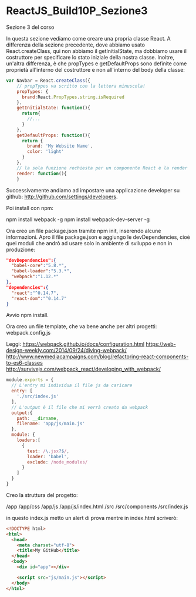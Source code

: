 # ReactJS_Build10P_Sezione3

Sezione 3 del corso

In questa sezione vediamo come creare una propria classe React. A differenza della sezione precedente, dove abbiamo usato React.createClass, qui non abbiamo il getInitialState, ma dobbiamo usare il costruttore per specificare lo stato iniziale della nostra classe. Inoltre, un'altra differenza, è che propTypes e getDefaultProps sono definite come proprietà all'interno del costruttore e non all'interno del body della classe:

```javascript
var Navbar = React.createClass({
    // propTypes va scritto con la lettera minuscola!
    propTypes: {
      brand:React.PropTypes.string.isRequired
    },
    getInitialState: function(){
      return{
        //...
      }
    },
    getDefaultProps: function(){
      return {
        brand: 'My Website Name',
        color: 'light'
      }
    },
    // la sola funzione rechiesta per un componente React è la render
    render: function(){
    }
```

Successivamente andiamo ad impostare una applicazione developer su github: http://github.com/settings/developers.

Poi install con npm:

npm install webpack -g
npm install webpack-dev-server -g

Ora creo un file package.json tramite npm init, inserendo alcune informazioni.
Apro il file package.json e aggiungo le devDependencies, cioè quei moduli che andrò ad usare solo in ambiente di sviluppo e non in produzione:

```json
"devDependencies":{
  "babel-core":"5.8.*",
  "babel-loader":"5.3.*",
  "webpack":"1.12.*"
},
"dependencies":{
  "react":"^0.14.7",
  "react-dom":"^0.14.7"
}
```

Avvio npm install.

Ora creo un file template, che va bene anche per altri progetti: webpack.config.js

Leggi: https://webpack.github.io/docs/configuration.html
https://web-design-weekly.com/2014/09/24/diving-webpack/
http://www.newmediacampaigns.com/blog/refactoring-react-components-to-es6-classes
http://survivejs.com/webpack_react/developing_with_webpack/

```js
module.exports = {
  // L'entry mi individua il file js da caricare
  entry: [
    './src/index.js'
  ],
  // L'output è il file che mi verrà creato da webpack
  output:{
    path: __dirname,
    filename: 'app/js/main.js'
  },
  module: {
    loaders:[
      {
        test: /\.jsx?$/,
        loader: 'babel',
        exclude: /node_modules/
      }
    ]
  }
}
```

Creo la struttura del progetto:

/app
/app/css
/app/js
/app/js/index.html
/src
/src/components
/src/index.js

in questo index.js metto un alert di prova
mentre in index.html scriverò:

```html
<!DOCTYPE html>
<html>
  <head>
    <meta charset="utf-8">
    <title>My GitHub</title>
  </head>
  <body>
    <div id="app"></div>

    <script src="js/main.js"></script>
  </body>
</html>
```
